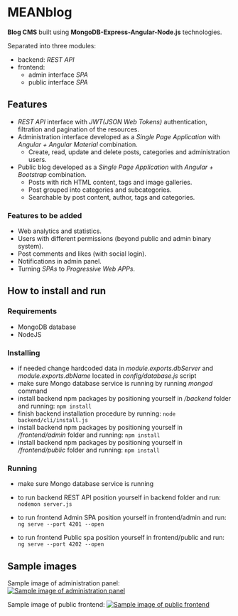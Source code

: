 

# MEANblog  
**Blog CMS** built using **MongoDB-Express-Angular-Node.js** technologies. 

Separated into three modules: 
 - backend: *REST API*
 - frontend: 
   - admin interface *SPA*
   - public interface *SPA*

  
## Features  

 - *REST API* interface with *JWT(JSON Web Tokens)* authentication, filtration and pagination of the resources.
 - Administration interface developed as a *Single Page Application* with *Angular + Angular Material* combination.
    - Create, read, update and delete posts, categories and administration users.  
 - Public blog developed as a *Single Page Application* with *Angular + Bootstrap* combination.
   - Posts with rich HTML content, tags and image galleries.
   - Post grouped into categories and subcategories.
   - Searchable by post content, author, tags and categories.
   
### Features to be added 

 - Web analytics and statistics.
 - Users with different permissions (beyond public and admin binary system).
 - Post comments and likes (with social login).
 - Notifications in admin panel.
 - Turning *SPAs* to *Progressive Web APPs*.
 
## How to install and run

### Requirements

- MongoDB database
- NodeJS

### Installing
- if needed change hardcoded data in *module.exports.dbServer* and *module.exports.dbName* located in *config/database.js* script
- make sure Mongo database service is running by running *mongod* command
- install backend npm packages by positioning yourself in */backend* folder and running:
 ``` npm install ```
- finish backend installation procedure by running:
``` node backend/cli/install.js ```
- install backend npm packages by positioning yourself in */frontend/admin* folder and running:
 ``` npm install ```
 - install backend npm packages by positioning yourself in */frontend/public* folder and running:
 ``` npm install ```
 
### Running

- make sure Mongo database service is running
- to run backend REST API position yourself in backend folder and run:
 ``` nodemon server.js ```
 
- to run frontend Admin SPA position yourself in frontend/admin and run:
```ng serve --port 4201 --open```

- to run frontend Public spa position yourself in frontend/public and run:
 ```ng serve --port 4202 --open```

## Sample images
Sample image of administration panel:
[![Sample image of administration panel](https://int-rev.com/demo/blog/editing_post.jpg)](https://drive.google.com/file/d/14ailj0VJkUzW362K4AgQJ9PF8c-ZGEIU/view?usp=sharing "Google docs link")


Sample image of public frontend:
[![Sample image of public frontend](https://int-rev.com/demo/blog/show_post.jpg)](https://drive.google.com/file/d/1PZSjjj4lCQEjeHKoiks3jY9W7OzIHy15/view?usp=sharing "Google docs link")
